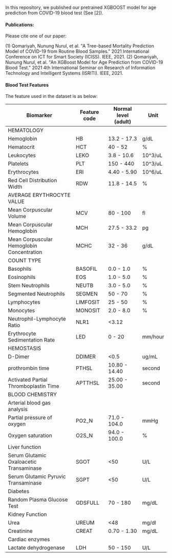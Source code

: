 In this repository, we published our pretrained XGBOOST model for age prediction from COVID-19 blood test (See [2]).



#### Publications:
Please cite one of our paper:

(1) Qomariyah, Nunung Nurul, et al. "A Tree-based Mortality Prediction Model of COVID-19 from Routine Blood Samples." 2021 International Conference on ICT for Smart Society (ICISS). IEEE, 2021.
(2) Qomariyah, Nunung Nurul, et al. "An XGBoost Model for Age Prediction from COVID-19 Blood Test." 2021 4th International Seminar on Research of Information Technology and Intelligent Systems (ISRITI). IEEE, 2021.

#### Blood Test Features 
The feature used in the dataset is as below:

| Biomarker                                        | Feature code | Normal level (adult) | Unit |
|-----------------------------------------------------------|-----------------------|-------------------------------|---------------|
| HEMATOLOGY                                                |                       |                               |               |
| 	Hemoglobin                                  | HB                    | 13.2 - 17.3                   | g/dL          |
| 	Hematocrit                                  | HCT                   | 40 - 52                       | %            |
| 	Leukocytes                                  | LEKO                  | 3.8 - 10.6                    | 10^3/uL     |
| 	Platelets                                   | PLT                   | 150 - 440                     | 10^3/uL     |
| 	Erythrocytes                                | ERI                   | 4.40 - 5.90                   | 10^6/uL     |
| 	Red Cell Distribution Width                 | RDW                   | 11.8 - 14.5                   | %            |
| AVERAGE ERYTHROCYTE VALUE                                 |                       |                               |               |
| 	Mean Corpuscular Volume                     | MCV                   | 80 - 100                      | fl            |
| 	Mean Corpuscular Hemoglobin                 | MCH                   | 27.5 - 33.2                   | pg            |
| 	Mean Corpuscular  Hemoglobin  Concentration | MCHC                  | 32 - 36                       | g/dL          |
| COUNT TYPE                                                |                       |                               |               |
| 	Basophils                                   | BASOFIL               | 0.0 - 1.0                     | %            |
| 	Eosinophils                                 | EOS                   | 1.0 - 5.0                     | %            |
| 	Stem Neutrophils                            | NEUTB                 | 3.0 - 5.0                     | %            |
| 	Segmented Neutrophils                       | SEGMEN                | 50 - 70                       | %            |
| 	Lymphocytes                                 | LIMFOSIT              | 25 - 50                       | %            |
| 	Monocytes                                   | MONOSIT               | 2.0 - 8.0                     | %            |
| 	Neutrophil-Lymphocyte Ratio                 | NLR1                  | <3.12               |               |
| 	Erythrocyte Sedimentation Rate              | LED                   | 0 - 20                        | mm/hour       |
| HEMOSTASIS                                                |                       |                               |               |
| 	D-Dimer                                     | DDIMER                | <0.5                | ug/mL         |
| 	prothrombin time                            | PTHSL                 | 10.80 - 14.40                 | second        |
| 	Activated Partial   Thromboplastin Time     | APTTHSL               | 25.00 - 35.00                 | second        |
| BLOOD   CHEMISTRY                                         |                       |                               |               |
| 	Arterial blood gas analysis                 |                       |                               |               |
| 		Partial pressure of oxygen                  | PO2\_N                | 71.0 - 104.0                  | mmHg          |
| 		Oxygen saturation                           | O2S\_N                | 94.0 - 100.0                  | %            |
| 	Liver function                              |                       |                               |               |
| 		Serum Glutamic Oxaloacetic   Transaminase   | SGOT                  | <50                 | U/L           |
| 		Serum Glutamic Pyruvic   Transaminase       | SGPT                  | <50                 | U/L           |
| 	Diabetes                                    |                       |                               |               |
| 		Random Plasma Glucose Test                  | GDSFULL               | 70 - 180                      | mg/dL         |
| 	Kidney Function                             |                       |                               |               |
| 		Urea                                        | UREUM                 | <48                 | mg/dl         |
| 		Creatinine                                  | CREAT                 | 0.70 - 1.30                   | mg/dL         |
| 	Cardiac enzymes                             |                       |                               |               |
| 		Lactate dehydrogenase                       | LDH                   | 50 - 150                      | U/L           |
